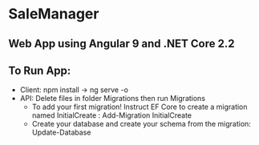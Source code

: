 # SaleManager
## Web App using Angular 9 and .NET Core 2.2
## To Run App:
- Client: npm install -> ng serve -o
- API: Delete files in folder Migrations then run Migrations
    + To add your first migration! Instruct EF Core to create a migration named InitialCreate : Add-Migration InitialCreate
    + Create your database and create your schema from the migration: Update-Database
